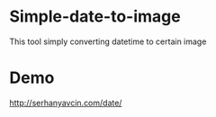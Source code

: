 Simple-date-to-image
====================

This tool simply converting datetime to certain image

Demo
====================

http://serhanyavcin.com/date/

